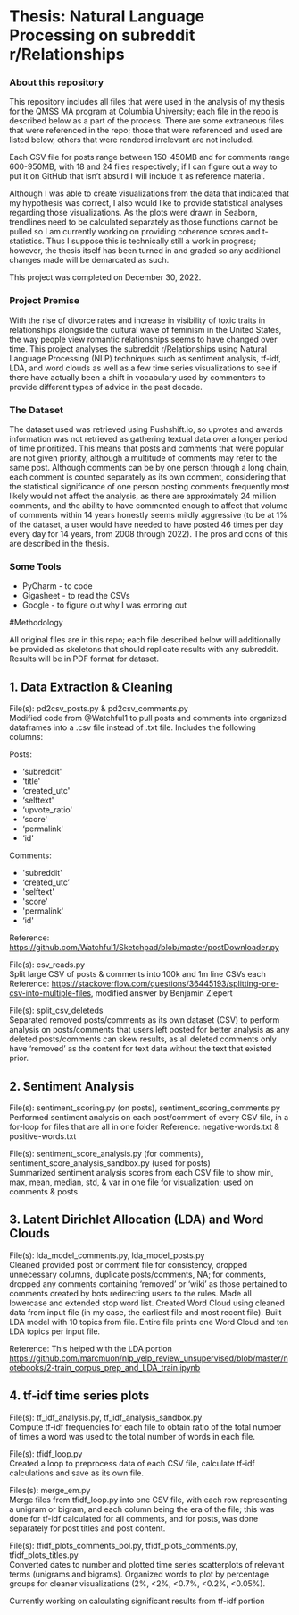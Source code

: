 # Thesis: Natural Language Processing on subreddit r/Relationships

### About this repository
This repository includes all files that were used in the analysis of my thesis for the QMSS MA program at Columbia University; each file in the repo is described below as a part of the process. There are some extraneous files that were referenced in the repo; those that were referenced and used are listed below, others that were rendered irrelevant are not included.

Each CSV file for posts range between 150-450MB and for comments range 600-950MB, with 18 and 24 files respectively; if I can figure out a way to put it on GitHub that isn’t absurd I will include it as reference material.

Although I was able to create visualizations from the data that indicated that my hypothesis was correct, I also would like to provide statistical analyses regarding those visualizations. As the plots were drawn in Seaborn, trendlines need to be calculated separately as those functions cannot be pulled so I am currently working on providing coherence scores and t-statistics. Thus I suppose this is technically still a work in progress; however, the thesis itself has been turned in and graded so any additional changes made will be demarcated as such.

This project was completed on December 30, 2022.

### Project Premise
With the rise of divorce rates and increase in visibility of toxic traits in relationships alongside the cultural wave of feminism in the United States, the way people view romantic relationships seems to have changed over time. This project analyses the subreddit r/Relationships using Natural Language Processing (NLP) techniques such as sentiment analysis, tf-idf, LDA, and word clouds as well as a few time series visualizations to see if there have actually been a shift in vocabulary used by commenters to provide different types of advice in the past decade.

### The Dataset
The dataset used was retrieved using Pushshift.io, so upvotes and awards information was not retrieved as gathering textual data over a longer period of time prioritized. This means that posts and comments that were popular are not given priority, although a multitude of comments may refer to the same post. Although comments can be by one person through a long chain, each comment is counted separately as its own comment, considering that the statistical significance of one person posting comments frequently most likely would not affect the analysis, as there are approximately 24 million comments, and the ability to have commented enough to affect that volume of comments within 14 years honestly seems mildly aggressive (to be at 1% of the dataset, a user would have needed to have posted 46 times per day every day for 14 years, from 2008 through 2022). The pros and cons of this are described in the thesis.

### Some Tools
- PyCharm - to code
- Gigasheet - to read the CSVs
- Google - to figure out why I was erroring out

#Methodology

All original files are in this repo; each file described below will additionally be provided as skeletons that should replicate results with any subreddit. Results will be in PDF format for dataset.

## 1. Data Extraction & Cleaning

File(s): pd2csv_posts.py & pd2csv_comments.py  
Modified code from @Watchful1 to pull posts and comments into organized dataframes into a .csv file instead of .txt file. Includes the following columns:

Posts:
- ‘subreddit'
- ‘title'
- ‘created_utc'
- ‘selftext'
- ‘upvote_ratio'
- ‘score'
- ‘permalink'
- ‘id'

Comments:
- 'subreddit'
- ‘created_utc’
- 'selftext'
- 'score'
- 'permalink'
- ‘id'

Reference: https://github.com/Watchful1/Sketchpad/blob/master/postDownloader.py

File(s): csv_reads.py  
Split large CSV of posts & comments into 100k and 1m line CSVs each
Reference: https://stackoverflow.com/questions/36445193/splitting-one-csv-into-multiple-files, modified answer by Benjamin Ziepert

File(s): split_csv_deleteds  
Separated removed posts/comments as its own dataset (CSV) to perform analysis on posts/comments that users left posted for better analysis as any deleted posts/comments can skew results, as all deleted comments only have ‘removed’ as the content for text data without the text that existed prior.


## 2. Sentiment Analysis

File(s): sentiment_scoring.py (on posts), sentiment_scoring_comments.py  
Performed sentiment analysis on each post/comment of every CSV file, in a for-loop for files that are all in one folder
Reference: negative-words.txt & positive-words.txt

File(s): sentiment_score_analysis.py (for comments), sentiment_score_analysis_sandbox.py (used for posts)  
Summarized sentiment analysis scores from each CSV file to show min, max, mean, median, std, & var in one file for visualization; used on comments & posts 

## 3. Latent Dirichlet Allocation (LDA) and Word Clouds

File(s): lda_model_comments.py, lda_model_posts.py  
Cleaned provided post or comment file for consistency, dropped unnecessary columns, duplicate posts/comments, NA; for comments, dropped any comments containing ‘removed’ or ‘wiki’ as those pertained to comments created by bots redirecting users to the rules. Made all lowercase and extended stop word list. Created Word Cloud using cleaned data from input file (in my case, the earliest file and most recent file). Built LDA model with 10 topics from file. Entire file prints one Word Cloud and ten LDA topics per input file.

Reference:
This helped with the LDA portion
https://github.com/marcmuon/nlp_yelp_review_unsupervised/blob/master/notebooks/2-train_corpus_prep_and_LDA_train.ipynb


## 4. tf-idf time series plots

File(s): tf_idf_analysis.py, tf_idf_analysis_sandbox.py  
Compute tf-idf frequencies for each file to obtain ratio of the total number of times a word was used to the total number of words in each file.

File(s): tfidf_loop.py  
Created a loop to preprocess data of each CSV file, calculate tf-idf calculations and save as its own file.


Files(s): merge_em.py  
Merge files from tfidf_loop.py into one CSV file, with each row representing a unigram or bigram, and each column being the era of the file; this was done for tf-idf calculated for all comments, and for posts, was done separately for post titles and post content.


File(s): tfidf_plots_comments_pol.py, tfidf_plots_comments.py, tfidf_plots_titles.py  
Converted dates to number and plotted time series scatterplots of relevant terms (unigrams and bigrams). Organized words to plot by percentage groups for cleaner visualizations (2%, <2%, <0.7%, <0.2%, <0.05%).


Currently working on calculating significant results from tf-idf portion
